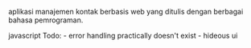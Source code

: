 aplikasi manajemen kontak berbasis web yang ditulis dengan berbagai bahasa pemrograman.

javascript
Todo:
    - error handling practically doesn't exist
    - hideous ui

